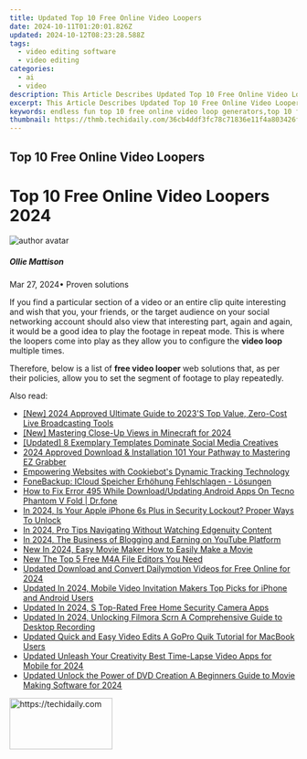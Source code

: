 ```yaml
---
title: Updated Top 10 Free Online Video Loopers
date: 2024-10-11T01:20:01.826Z
updated: 2024-10-12T08:23:28.588Z
tags: 
  - video editing software
  - video editing
categories: 
  - ai
  - video
description: This Article Describes Updated Top 10 Free Online Video Loopers
excerpt: This Article Describes Updated Top 10 Free Online Video Loopers
keywords: endless fun top 10 free online video loop generators,top 10 free online video loopers,free and easy video looping top 10 online tools,the ultimate list 10 free online video looper tools,top 10 best free online video editors,best free online video looper,best 10 free online video loopers to loop video
thumbnail: https://thmb.techidaily.com/36cb4ddf3fc78c71836e11f4a803426f35040ec4e34c37b6c57cca04ad1d4891.jpg
---
```


## Top 10 Free Online Video Loopers

# Top 10 Free Online Video Loopers 2024

![author avatar](https://images.wondershare.com/filmora/article-images/ollie-mattison.jpg)

##### Ollie Mattison

 Mar 27, 2024• Proven solutions

If you find a particular section of a video or an entire clip quite interesting and wish that you, your friends, or the target audience on your social networking account should also view that interesting part, again and again, it would be a good idea to play the footage in repeat mode. This is where the loopers come into play as they allow you to configure the **video loop** multiple times.

Therefore, below is a list of **free video looper** web solutions that, as per their policies, allow you to set the segment of footage to play repeatedly.

<ins class="adsbygoogle"
      style="display:block"
      data-ad-client="ca-pub-7571918770474297"
      data-ad-slot="8358498916"
      data-ad-format="auto"
      data-full-width-responsive="true"></ins>

<span class="atpl-alsoreadstyle">Also read:</span>
<div><ul>
<li><a href="https://fox-info.techidaily.com/new-2024-approved-ultimate-guide-to-2023s-top-value-zero-cost-live-broadcasting-tools/"><u>[New] 2024 Approved Ultimate Guide to 2023'S Top Value, Zero-Cost Live Broadcasting Tools</u></a></li>
<li><a href="https://article-tips.techidaily.com/new-mastering-close-up-views-in-minecraft-for-2024/"><u>[New] Mastering Close-Up Views in Minecraft for 2024</u></a></li>
<li><a href="https://instagram-videos.techidaily.com/updated-8-exemplary-templates-dominate-social-media-creatives/"><u>[Updated] 8 Exemplary Templates Dominate Social Media Creatives</u></a></li>
<li><a href="https://video-screen-grab.techidaily.com/2024-approved-download-and-installation-101-your-pathway-to-mastering-ez-grabber/"><u>2024 Approved Download & Installation 101 Your Pathway to Mastering EZ Grabber</u></a></li>
<li><a href="https://data-safeguard.techidaily.com/empowering-websites-with-cookiebots-dynamic-tracking-technology/"><u>Empowering Websites with Cookiebot's Dynamic Tracking Technology</u></a></li>
<li><a href="https://win-cloud.techidaily.com/fonebackup-icloud-speicher-erhohung-fehlschlagen-losungen/"><u>FoneBackup: ICloud Speicher Erhöhung Fehlschlagen - Lösungen</u></a></li>
<li><a href="https://change-location.techidaily.com/how-to-fix-error-495-while-downloadupdating-android-apps-on-tecno-phantom-v-fold-drfone-by-drfone-fix-android-problems-fix-android-problems/"><u>How to Fix Error 495 While Download/Updating Android Apps On Tecno Phantom V Fold | Dr.fone</u></a></li>
<li><a href="https://ios-unlock.techidaily.com/in-2024-is-your-apple-iphone-6s-plus-in-security-lockout-proper-ways-to-unlock-by-drfone-ios/"><u>In 2024, Is Your Apple iPhone 6s Plus in Security Lockout? Proper Ways To Unlock</u></a></li>
<li><a href="https://extra-approaches.techidaily.com/in-2024-pro-tips-navigating-without-watching-edgenuity-content/"><u>In 2024, Pro Tips Navigating Without Watching Edgenuity Content</u></a></li>
<li><a href="https://youtube-stream.techidaily.com/in-2024-the-business-of-blogging-and-earning-on-youtube-platform/"><u>In 2024, The Business of Blogging and Earning on YouTube Platform</u></a></li>
<li><a href="https://ai-driven-video-production.techidaily.com/new-in-2024-easy-movie-maker-how-to-easily-make-a-movie/"><u>New In 2024, Easy Movie Maker How to Easily Make a Movie</u></a></li>
<li><a href="https://ai-driven-video-production.techidaily.com/new-the-top-5-free-m4a-file-editors-you-need/"><u>New The Top 5 Free M4A File Editors You Need</u></a></li>
<li><a href="https://ai-driven-video-production.techidaily.com/updated-download-and-convert-dailymotion-videos-for-free-online-for-2024/"><u>Updated Download and Convert Dailymotion Videos for Free Online for 2024</u></a></li>
<li><a href="https://ai-driven-video-production.techidaily.com/updated-in-2024-mobile-video-invitation-makers-top-picks-for-iphone-and-android-users/"><u>Updated In 2024, Mobile Video Invitation Makers Top Picks for iPhone and Android Users</u></a></li>
<li><a href="https://ai-driven-video-production.techidaily.com/updated-in-2024-s-top-rated-free-home-security-camera-apps/"><u>Updated In 2024, S Top-Rated Free Home Security Camera Apps</u></a></li>
<li><a href="https://ai-driven-video-production.techidaily.com/updated-in-2024-unlocking-filmora-scrn-a-comprehensive-guide-to-desktop-recording/"><u>Updated In 2024, Unlocking Filmora Scrn A Comprehensive Guide to Desktop Recording</u></a></li>
<li><a href="https://ai-driven-video-production.techidaily.com/updated-quick-and-easy-video-edits-a-gopro-quik-tutorial-for-macbook-users/"><u>Updated Quick and Easy Video Edits A GoPro Quik Tutorial for MacBook Users</u></a></li>
<li><a href="https://ai-driven-video-production.techidaily.com/updated-unleash-your-creativity-best-time-lapse-video-apps-for-mobile-for-2024/"><u>Updated Unleash Your Creativity Best Time-Lapse Video Apps for Mobile for 2024</u></a></li>
<li><a href="https://ai-driven-video-production.techidaily.com/updated-unlock-the-power-of-dvd-creation-a-beginners-guide-to-movie-making-software-for-2024/"><u>Updated Unlock the Power of DVD Creation A Beginners Guide to Movie Making Software for 2024</u></a></li>
</ul></div>

<!-- affiliate ads begin -->
<a href="https://25home.pxf.io/c/5597632/2148639/16836" target="_top" id="2148639">
  <img src="//a.impactradius-go.com/display-ad/16836-2148639" border="0" alt="https://techidaily.com" width="180" height="90"/>
</a>
<img height="0" width="0" src="https://25home.pxf.io/i/5597632/2148639/16836" style="position:absolute;visibility:hidden;" border="0" />
<!-- affiliate ads end -->

